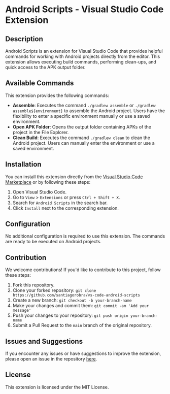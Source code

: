 # Android Scripts - Visual Studio Code Extension

## Description

Android Scripts is an extension for Visual Studio Code that provides helpful commands for working with Android projects directly from the editor. This extension allows executing build commands, performing clean-ups, and quick access to the APK output folder.

## Available Commands

This extension provides the following commands:

- **Assemble**: Executes the command `./gradlew assemble` or `./gradlew assemble${environment}` to assemble the Android project. Users have the flexibility to enter a specific environment manually or use a saved environment.
- **Open APK Folder**: Opens the output folder containing APKs of the project in the File Explorer.
- **Clean Build**: Executes the command `./gradlew clean` to clean the Android project. Users can manually enter the environment or use a saved environment.

## Installation

You can install this extension directly from the [Visual Studio Code Marketplace](https://marketplace.visualstudio.com/items?itemName=Android-scripts.android-scripts) or by following these steps:

1. Open Visual Studio Code.
2. Go to `View` > `Extensions` or press `Ctrl + Shift + X`.
3. Search for `Android Scripts` in the search bar.
4. Click `Install` next to the corresponding extension.

## Configuration

No additional configuration is required to use this extension. The commands are ready to be executed on Android projects.

## Contribution

We welcome contributions! If you'd like to contribute to this project, follow these steps:

1. Fork this repository.
2. Clone your forked repository: `git clone https://github.com/santiagorobra/vs-code-android-scripts`
3. Create a new branch: `git checkout -b your-branch-name`
4. Make your changes and commit them: `git commit -am 'Add your message'`
5. Push your changes to your repository: `git push origin your-branch-name`
6. Submit a Pull Request to the `main` branch of the original repository.

## Issues and Suggestions

If you encounter any issues or have suggestions to improve the extension, please open an issue in the repository [here](https://github.com/santiagorobra/vs-code-android-scripts).

## License

This extension is licensed under the MIT License.
